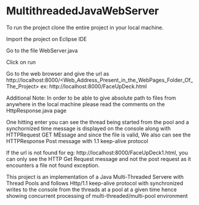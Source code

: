 # MultithreadedJavaWebServer

To run the project clone the entire project in your local machine.

Import the project on Eclipse IDE

Go to the file WebServer.java

Click on run

Go to the web browser and give the url as http://localhost:8000/<Web_Address_Present_in_the_WebPages_Folder_Of_The_Project>
ex: http://localhost:8000/FaceUpDeck.html

Additional Note: In order to be able to give absolute path to files from anywhere in the local machine please read the comments on the HttpResponse.java page

One hitting enter you can see the thread being started from the pool and a synchornized time message is displayed on the console along with 
HTTPRequest GET MEssage and since the file is valid, We also can see the HTTPResponse Post message with 1.1 keep-alive protocol

If the url is not found for eg: http://localhost:8000/FaceUpDeck1.html, you can only see the HTTP Get Request message and not the post request as it encounters a file not found exception.

This project is an implementation of a Java Multi-Threaded Servere with Thread Pools and follows Http/1.1 keep-alive protocol with synchronized writes to the console from the threads at a pool at a given time hence showing concurrent processing of multi-threaded/multi-pool environment
